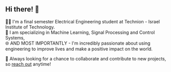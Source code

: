 ## Hi there! 👋

👨‍🎓 I'm a final semester Electrical Engineering student at Technion - Israel Institute of Technology.  
🤖 I am specializing in Machine Learning, Signal Processing and Control Systems,   
🌐 AND MOST IMPORTANTLY - I'm incredibly passionate about using engineering to improve lives and make a positive impact on the world.

🤝 Always looking for a chance to collaborate and contribute to new projects, so [reach out](https://www.linkedin.com/in/itamar-ginsberg/) anytime!


<!--
**etgins/etgins** is a ✨ _special_ ✨ repository because its `README.md` (this file) appears on your GitHub profile.

Here are some ideas to get you started:

- 🔭 I’m currently working on ...
- 🌱 I’m currently learning ...
- 👯 I’m looking to collaborate on ...
- 🤔 I’m looking for help with ...
- 💬 Ask me about ...
- 📫 How to reach me: ...
- 😄 Pronouns: ...
- ⚡ Fun fact: ...
-->
